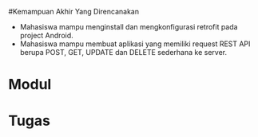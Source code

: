 #Kemampuan Akhir Yang Direncanakan

- Mahasiswa mampu menginstall dan mengkonfigurasi retrofit pada project Android.
- Mahasiswa mampu membuat aplikasi yang memiliki request REST API berupa POST, GET, UPDATE dan DELETE sederhana ke server.

# Modul

# Tugas
